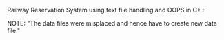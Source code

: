 Railway Reservation System using text file handling and OOPS in C++

NOTE: "The data files were misplaced and hence have to create new data file."

